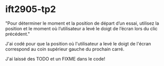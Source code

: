 # ift2905-tp2

"Pour déterminer le moment et la position de départ d’un essai, utilisez la position et le moment où
l’utilisateur a levé le doigt de l’écran lors du clic précédent." 

J'ai codé pour que la position où l'utilisateur a levé le doigt de l'écran correspond au coin supérieur gauche du prochain carré.

J'ai laissé des TODO et un FIXME dans le code!
